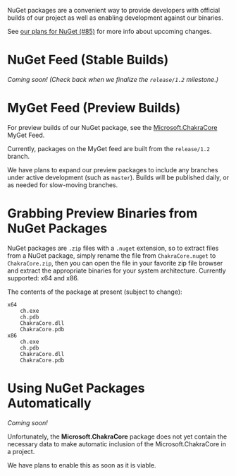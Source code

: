 NuGet packages are a convenient way to provide developers with official builds of our project
as well as enabling development against our binaries.

See [our plans for NuGet (#85)](https://github.com/Microsoft/ChakraCore/issues/85)
for more info about upcoming changes.

# NuGet Feed (Stable Builds)

_Coming soon! (Check back when we finalize the `release/1.2` milestone.)_

# MyGet Feed (Preview Builds)

For preview builds of our NuGet package, see the
[Microsoft.ChakraCore](https://www.myget.org/feed/chakracore-preview/package/nuget/Microsoft.ChakraCore)
MyGet Feed.

Currently, packages on the MyGet feed are built from the `release/1.2` branch.

We have plans to expand our preview packages to include any branches under active development
(such as `master`). Builds will be published daily, or as needed for slow-moving branches.

# Grabbing Preview Binaries from NuGet Packages

NuGet packages are `.zip` files with a `.nuget` extension, so to extract files
from a NuGet package, simply rename the file from `ChakraCore.nuget` to `ChakraCore.zip`,
then you can open the file in your favorite zip file browser and extract the appropriate binaries
for your system architecture. Currently supported: x64 and x86.

The contents of the package at present (subject to change):

```
x64
    ch.exe
    ch.pdb
    ChakraCore.dll
    ChakraCore.pdb
x86
    ch.exe
    ch.pdb
    ChakraCore.dll
    ChakraCore.pdb
```

# Using NuGet Packages Automatically

_Coming soon!_

Unfortunately, the **Microsoft.ChakraCore** package does not yet contain the necessary data
to make automatic inclusion of the Microsoft.ChakraCore in a project.

We have plans to enable this as soon as it is viable.
